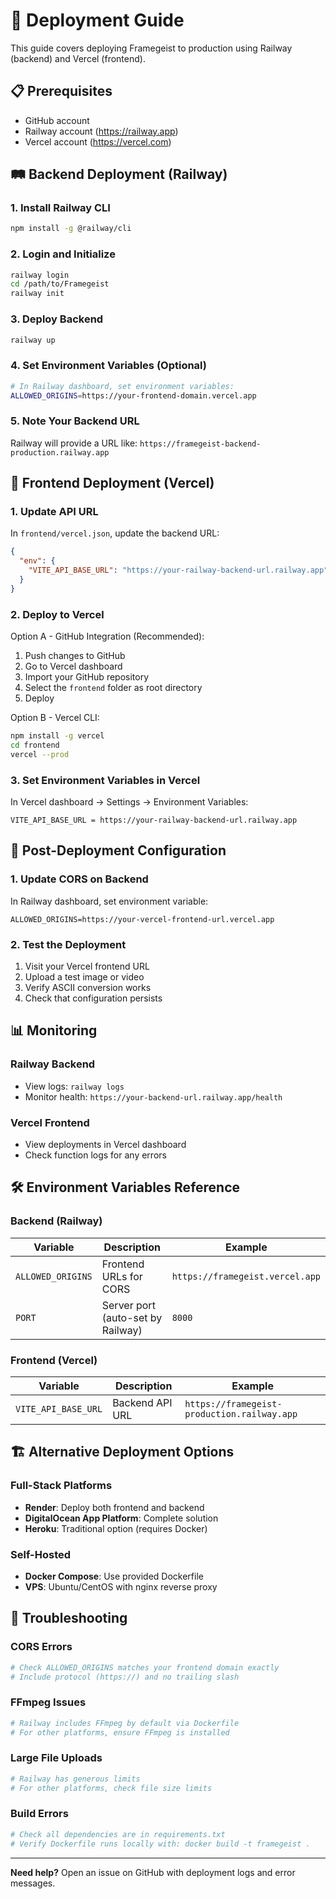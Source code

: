 # 🚀 Deployment Guide

This guide covers deploying Framegeist to production using Railway (backend) and Vercel (frontend).

## 📋 Prerequisites

- GitHub account
- Railway account (https://railway.app)
- Vercel account (https://vercel.com)

## 🛤️ Backend Deployment (Railway)

### 1. Install Railway CLI
```bash
npm install -g @railway/cli
```

### 2. Login and Initialize
```bash
railway login
cd /path/to/Framegeist
railway init
```

### 3. Deploy Backend
```bash
railway up
```

### 4. Set Environment Variables (Optional)
```bash
# In Railway dashboard, set environment variables:
ALLOWED_ORIGINS=https://your-frontend-domain.vercel.app
```

### 5. Note Your Backend URL
Railway will provide a URL like: `https://framegeist-backend-production.railway.app`

## 🔺 Frontend Deployment (Vercel)

### 1. Update API URL
In `frontend/vercel.json`, update the backend URL:
```json
{
  "env": {
    "VITE_API_BASE_URL": "https://your-railway-backend-url.railway.app"
  }
}
```

### 2. Deploy to Vercel
Option A - GitHub Integration (Recommended):
1. Push changes to GitHub
2. Go to Vercel dashboard
3. Import your GitHub repository
4. Select the `frontend` folder as root directory
5. Deploy

Option B - Vercel CLI:
```bash
npm install -g vercel
cd frontend
vercel --prod
```

### 3. Set Environment Variables in Vercel
In Vercel dashboard → Settings → Environment Variables:
```
VITE_API_BASE_URL = https://your-railway-backend-url.railway.app
```

## 🔧 Post-Deployment Configuration

### 1. Update CORS on Backend
In Railway dashboard, set environment variable:
```
ALLOWED_ORIGINS=https://your-vercel-frontend-url.vercel.app
```

### 2. Test the Deployment
1. Visit your Vercel frontend URL
2. Upload a test image or video
3. Verify ASCII conversion works
4. Check that configuration persists

## 📊 Monitoring

### Railway Backend
- View logs: `railway logs`
- Monitor health: `https://your-backend-url.railway.app/health`

### Vercel Frontend
- View deployments in Vercel dashboard
- Check function logs for any errors

## 🛠️ Environment Variables Reference

### Backend (Railway)
| Variable | Description | Example |
|----------|-------------|---------|
| `ALLOWED_ORIGINS` | Frontend URLs for CORS | `https://framegeist.vercel.app` |
| `PORT` | Server port (auto-set by Railway) | `8000` |

### Frontend (Vercel)
| Variable | Description | Example |
|----------|-------------|---------|
| `VITE_API_BASE_URL` | Backend API URL | `https://framegeist-production.railway.app` |

## 🏗️ Alternative Deployment Options

### Full-Stack Platforms
- **Render**: Deploy both frontend and backend
- **DigitalOcean App Platform**: Complete solution
- **Heroku**: Traditional option (requires Docker)

### Self-Hosted
- **Docker Compose**: Use provided Dockerfile
- **VPS**: Ubuntu/CentOS with nginx reverse proxy

## 🐛 Troubleshooting

### CORS Errors
```bash
# Check ALLOWED_ORIGINS matches your frontend domain exactly
# Include protocol (https://) and no trailing slash
```

### FFmpeg Issues
```bash
# Railway includes FFmpeg by default via Dockerfile
# For other platforms, ensure FFmpeg is installed
```

### Large File Uploads
```bash
# Railway has generous limits
# For other platforms, check file size limits
```

### Build Errors
```bash
# Check all dependencies are in requirements.txt
# Verify Dockerfile runs locally with: docker build -t framegeist .
```

---

**Need help?** Open an issue on GitHub with deployment logs and error messages.